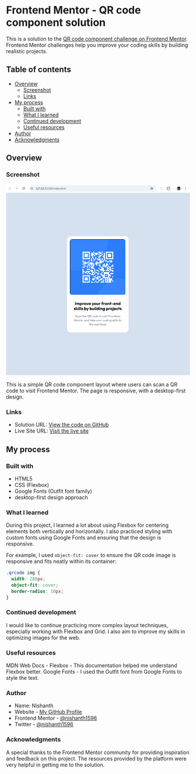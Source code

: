 # Frontend Mentor - QR code component solution

This is a solution to the [QR code component challenge on Frontend Mentor](https://www.frontendmentor.io/challenges/qr-code-component-iux_sIO_H). Frontend Mentor challenges help you improve your coding skills by building realistic projects.

## Table of contents

- [Overview](#overview)
  - [Screenshot](#screenshot)
  - [Links](#links)
- [My process](#my-process)
  - [Built with](#built-with)
  - [What I learned](#what-i-learned)
  - [Continued development](#continued-development)
  - [Useful resources](#useful-resources)
- [Author](#author)
- [Acknowledgments](#acknowledgments)

## Overview

### Screenshot

![QR code component screenshot](./screenshot.png)

This is a simple QR code component layout where users can scan a QR code to visit Frontend Mentor. The page is responsive, with a desktop-first design.

### Links

- Solution URL: [View the code on GitHub](https://github.com/nishanth1596/Frontend-Mentor-Challenges/tree/Desktop-First-QR-Code-Component-Using-HTML%2C-CSS%2C-and-Flexbox)
- Live Site URL: [Visit the live site](https://nishanth1596.github.io/Frontend-Mentor-Challenges/)

## My process

### Built with

- HTML5
- CSS (Flexbox)
- Google Fonts (Outfit font family)
- desktop-first design approach

### What I learned

During this project, I learned a lot about using Flexbox for centering elements both vertically and horizontally. I also practiced styling with custom fonts using Google Fonts and ensuring that the design is responsive.

For example, I used `object-fit: cover` to ensure the QR code image is responsive and fits neatly within its container:

```css
.qrcode img {
  width: 288px;
  object-fit: cover;
  border-radius: 10px;
}
```

### Continued development

I would like to continue practicing more complex layout techniques, especially working with Flexbox and Grid. I also aim to improve my skills in optimizing images for the web.

### Useful resources

MDN Web Docs - Flexbox - This documentation helped me understand Flexbox better.
Google Fonts - I used the Outfit font from Google Fonts to style the text.

### Author

- Name: Nishanth  
- Website - [My GitHub Profile](https://github.com/nishanth1596)  
- Frontend Mentor - [@nishanth1596](https://www.frontendmentor.io/profile/nishanth1596)  
- Twitter - [@nishanth1596](https://x.com/nishanth1596)

### Acknowledgments

A special thanks to the Frontend Mentor community for providing inspiration and feedback on this project. The resources provided by the platform were very helpful in getting me to the solution.
